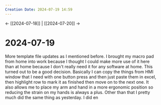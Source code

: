 ```yaml
---
Creation Date: 2024-07-19 14:59
---
```


<- [[2024-07-18]] | [[2024-07-20]]  ->

# 2024-07-19
More template file updates as I mentioned before. I brought my macro pad from home into work because I thought I could make more use of it here than at home because I don't really need it for any software at home. This turned out to be a good decision. Basically I can copy the things from HMI window that I need with one button press and then just paste them in excel, then highlight row to mark it as finished then move on to the next one. It also allows me to place my arm and hand in a more ergonomic position so reducing the strain on my hands is always a plus. Other than that I pretty much did the same thing as yesterday. I did en